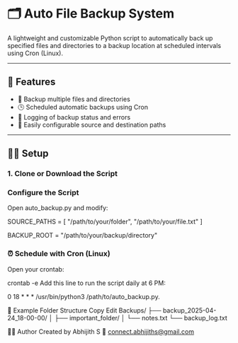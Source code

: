 # 🗂️ Auto File Backup System

A lightweight and customizable Python script to automatically back up specified files and directories to a backup location at scheduled intervals using Cron (Linux).

---

## 🚀 Features

- 📁 Backup multiple files and directories
- 🕒 Scheduled automatic backups using Cron
- 🧾 Logging of backup status and errors
- 🧩 Easily configurable source and destination paths

---


## 🧑‍💻 Setup

### 1. Clone or Download the Script

### Configure the Script
Open auto_backup.py and modify:

SOURCE_PATHS = [
    "/path/to/your/folder",
    "/path/to/your/file.txt"
]

BACKUP_ROOT = "/path/to/your/backup/directory"


### ⏰ Schedule with Cron (Linux)
Open your crontab:

crontab -e
Add this line to run the script daily at 6 PM:

0 18 * * * /usr/bin/python3 /path/to/auto_backup.py.

📂 Example Folder Structure
Copy
Edit
Backups/
├── backup_2025-04-24_18-00-00/
│   ├── important_folder/
│   └── notes.txt
└── backup_log.txt


👨‍💻 Author
Created by Abhijith S
📧 connect.abhijiths@gmail.com



